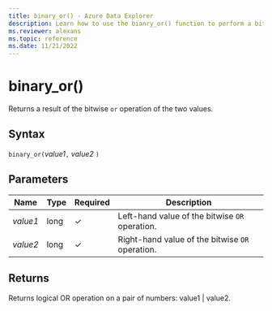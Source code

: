 ```yaml
---
title: binary_or() - Azure Data Explorer
description: Learn how to use the bianry_or() function to perform a bitwise OR operation of the two values.
ms.reviewer: alexans
ms.topic: reference
ms.date: 11/21/2022
---
```

# binary_or()

Returns a result of the bitwise `or` operation of the two values.

## Syntax

`binary_or(`*value1*`,` *value2* `)`

## Parameters

| Name | Type | Required | Description |
|--|--|--|--|
| *value1* | long | &check; | Left-hand value of the bitwise `OR` operation. |
| *value2* | long | &check; | Right-hand value of the bitwise `OR` operation. |

## Returns

Returns logical OR operation on a pair of numbers: value1 | value2.
